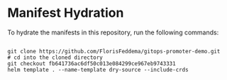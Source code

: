
# Manifest Hydration

To hydrate the manifests in this repository, run the following commands:

```shell

git clone https://github.com/FlorisFeddema/gitops-promoter-demo.git
# cd into the cloned directory
git checkout fb641736ac6df50c013e084299ce967eb9743331
helm template . --name-template dry-source --include-crds
```